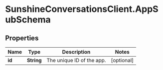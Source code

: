 # SunshineConversationsClient.AppSubSchema

## Properties

Name | Type | Description | Notes
------------ | ------------- | ------------- | -------------
**id** | **String** | The unique ID of the app. | [optional] 


